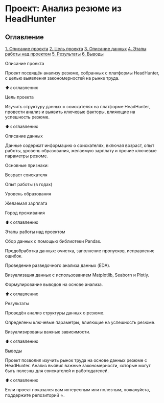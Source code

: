# Проект: Анализ резюме из HeadHunter

## Оглавление

[1. Описание проекта](#Описание-проекта)
[2. Цель проекта](#Цель-проекта)
[3. Описание данных](#Описание-данных)
[4. Этапы работы над проектом](#Этапы-работы-над-проектом)
[5. Результаты](#Результаты)
[6. Выводы](#Выводы)

Описание проекта

Проект посвящён анализу резюме, собранных с платформы HeadHunter, с целью выявления закономерностей на рынке труда.

:arrow_up:к оглавлению

Цель проекта

Изучить структуру данных о соискателях на платформе HeadHunter, провести анализ и выявить ключевые факторы, влияющие на успешность резюме.

:arrow_up:к оглавлению

Описание данных

Данные содержат информацию о соискателях, включая возраст, опыт работы, уровень образования, желаемую зарплату и прочие ключевые параметры резюме.

Основные признаки:

Возраст соискателя

Опыт работы (в годах)

Уровень образования

Желаемая зарплата

Город проживания

:arrow_up:к оглавлению

Этапы работы над проектом

Сбор данных с помощью библиотеки Pandas.

Предобработка данных: очистка, заполнение пропусков, исправление ошибок.

Проведение разведочного анализа данных (EDA).

Визуализация данных с использованием Matplotlib, Seaborn и Plotly.

Формулирование выводов на основе анализа.

:arrow_up:к оглавлению

Результаты

Проведён анализ структуры данных о резюме.

Определены ключевые параметры, влияющие на успешность резюме.

Визуализированы важные зависимости.

:arrow_up:к оглавлению

Выводы

Проект позволил изучить рынок труда на основе данных резюме с HeadHunter. Анализ выявил важные закономерности, которые могут быть полезны для соискателей и работодателей.

:arrow_up:к оглавлению

Если проект показался вам интересным или полезным, пожалуйста, поддержите репозиторий ⭐️.

